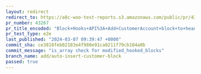 ```yaml
---
layout: redirect
redirect_to: https://a8c-woo-test-reports.s3.amazonaws.com/public/pr/43267/e2e/index.html
pr_number: 43267
pr_title_encoded: "Block+Hooks+API%3A+Add+CustomerAccount+block+to+header"
pr_test_type: e2e
last_published: "2024-03-07 09:39:47 +0000"
commit_sha: ce3818feb02183e4f980e91ca0211f79cb104a0b
commit_message: "is_array check for modified_hooked_blocks"
branch_name: add/auto-insert-customer-block
passed: true
---
```

